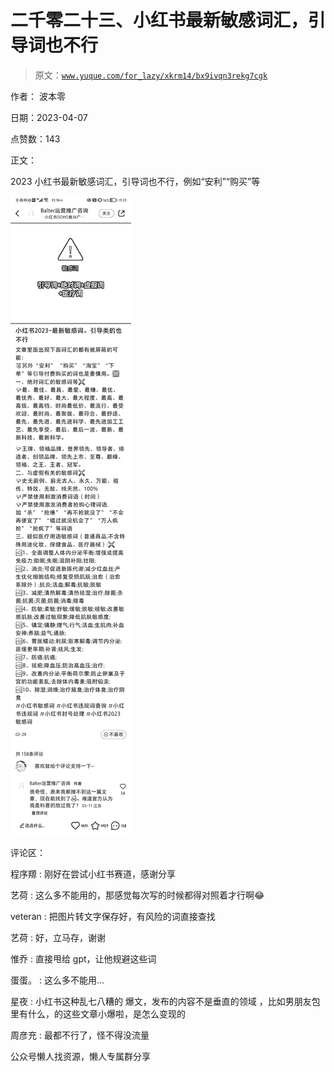 # 二千零二十三、小红书最新敏感词汇，引导词也不行

> 原文：[`www.yuque.com/for_lazy/xkrm14/bx9ivqn3rekg7cgk`](https://www.yuque.com/for_lazy/xkrm14/bx9ivqn3rekg7cgk)



作者： 波本零



日期：2023-04-07



点赞数：143



正文：



2023 小红书最新敏感词汇，引导词也不行，例如“安利”“购买”等



![](img/89f6784347cbe4824acb8e8d33f18439.png)



评论区：



程序羱 : 刚好在尝试小红书赛道，感谢分享



艺荷 : 这么多不能用的，那感觉每次写的时候都得对照着才行啊😂



veteran : 把图片转文字保存好，有风险的词直接查找



艺荷 : 好，立马存，谢谢



惟乔 : 直接甩给 gpt，让他规避这些词



蛋蛋。 : 这么多不能用...



星夜 : 小红书这种乱七八糟的 爆文，发布的内容不是垂直的领域 ，比如男朋友包里有什么，的这些文章小爆啦，是怎么变现的



周彦充 : 最都不行了，怪不得没流量



公众号懒人找资源，懒人专属群分享

